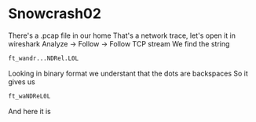 # Snowcrash02

There's a .pcap file in our home
That's a network trace, let's open it in wireshark
Analyze -> Follow -> Follow TCP stream
We find the string 
```sh
ft_wandr...NDRel.L0L
```
Looking in binary format we understant that the dots are backspaces
So it gives us

```sh
ft_waNDReL0L
```

And here it is